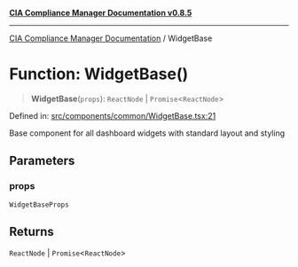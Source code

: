 [**CIA Compliance Manager Documentation v0.8.5**](../README.md)

***

[CIA Compliance Manager Documentation](../globals.md) / WidgetBase

# Function: WidgetBase()

> **WidgetBase**(`props`): `ReactNode` \| `Promise`\<`ReactNode`\>

Defined in: [src/components/common/WidgetBase.tsx:21](https://github.com/Hack23/cia-compliance-manager/blob/eca22610f41e5f6b6c0cece88769b1ffbe9db4bd/src/components/common/WidgetBase.tsx#L21)

Base component for all dashboard widgets with standard layout and styling

## Parameters

### props

`WidgetBaseProps`

## Returns

`ReactNode` \| `Promise`\<`ReactNode`\>
